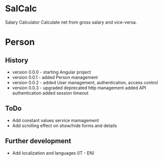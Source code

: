 # SalCalc
Salary Calculator
Calculate net from gross salary and vice-versa. 

# Person


## History
- version 0.0.0 - starting Angular project
- version 0.0.1 - added Person management
- version 0.0.2 - added User management, authentication, access control
- version 0.0.3 - upgraded deprecated http management
                  added API authentication
                  added session timeout

## ToDo
- Add constant values service mamagement
- Add scrolling effect on show/hide forms and details

## Further development
- Add localization and languages (IT - EN)
